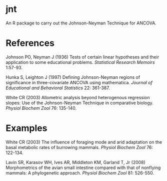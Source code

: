 # jnt #

An R package to carry out the Johnson-Neyman Technique for ANCOVA.

# References #

Johnson PO, Neyman J (1936) Tests of certain linear hypotheses and
their application to some educational problems. *Statistical Research
Memoirs* 1:57-93.

Hunka S, Leighton J (1997) Defining Johnson-Neyman regions of
significance in three-covariate ANCOVA using mathematica. *Journal of
Educational and Behavioral Statistics* 22: 361-387.

White CR (2003) Allometric analysis beyond heterogenous regression
slopes: Use of the Johnson-Neyman Technique in comparative
biology. *Physiol Biochem Zool* 76: 135-140.

# Examples #

White CR (2003) The influence of foraging mode and arid adaptation on
the basal metabolic rates of burrowing mammals. *Physiol Biochem Zool*
76: 122-134.

Lavin SR, Karasov WH, Ives AR, Middleton KM, Garland T, Jr (2008)
Morphometrics of the avian small intestine compared with that of
nonflying mammals: A phylogenetic approach. *Physiol Biochem Zool* 81:
526-550.
